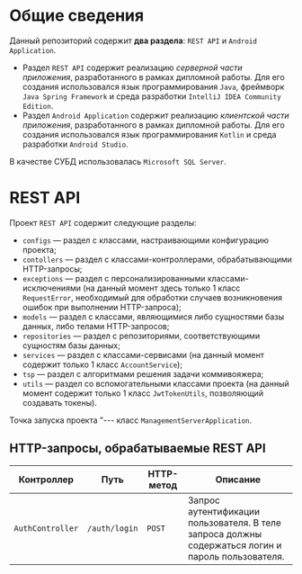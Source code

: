 # Общие сведения

Данный репозиторий содержит **два раздела**: `REST API` и `Android Application`. 
 - Раздел `REST API` содержит реализацию *серверной части приложения*, разработанного в рамках дипломной работы. Для его создания использовался язык программирования `Java`, фреймворк `Java Spring Framework` и среда разработки `IntelliJ IDEA Community Edition`.
 - Раздел `Android Application` содержит реализацию *клиентской части приложения*, разработанного в рамках дипломной работы. Для его создания использовался язык программирования `Kotlin` и среда разработки `Android Studio`.

В качестве СУБД использовалась `Microsoft SQL Server`.
 
# REST API

Проект `REST API` содержит следующие разделы:

 - `configs` — раздел с классами, настраивающими конфигурацию проекта; 
 - `contollers` — раздел с классами-контроллерами, обрабатывающими HTTP-запросы;
 - `exceptions` — раздел с персонализированными классами-исключениями (на данный момент здесь только 1 класс `RequestError`, необходимый для обработки случаев возникновения ошибок при выполнении HTTP-запроса);
 - `models` — раздел с классами, являющимися либо сущностями базы данных, либо телами HTTP-запросов;
 - `repositories` — раздел с репозиториями, соответствующими сущностям базы данных;
 - `services` — раздел с классами-сервисами (на данный момент содержит только 1 класс `AccountService`);
 - `tsp` — раздел с алгоритмами решения задачи коммивояжера;
 - `utils` — раздел со вспомогательными классами проекта (на данный момент содержит только 1 класс `JwtTokenUtils`, позволяющий создавать токены).

Точка запуска проекта "--- класс `ManagementServerApplication`.

## HTTP-запросы, обрабатываемые REST API

| Контроллер | Путь | HTTP-метод | Описание |
|--|--|--|--|
| `AuthController` | `/auth/login` | `POST` | Запрос аутентификации пользователя. В теле запроса должны содержаться логин и пароль пользователя. |
